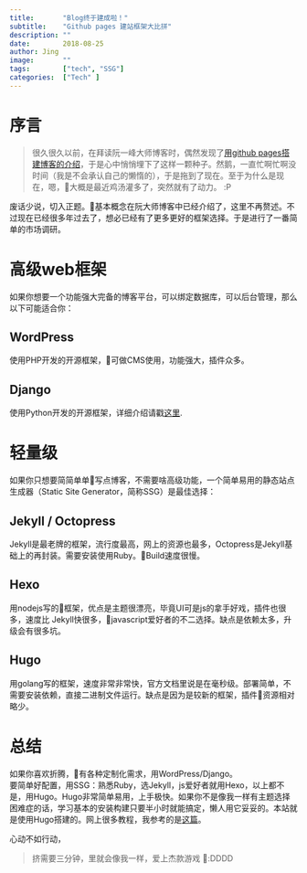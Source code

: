 ```yaml
---
title:       "Blog终于建成啦！"
subtitle:    "Github pages 建站框架大比拼"
description: ""
date:        2018-08-25
author: Jing
image:       ""
tags:        ["tech", "SSG"]
categories:  ["Tech" ]
---
```

# 序言

> 很久很久以前，在拜读阮一峰大师博客时，偶然发现了[用github pages搭建博客的介绍](http://www.ruanyifeng.com/blog/2012/08/blogging_with_jekyll.html)，于是心中悄悄埋下了这样一颗种子。然鹅，一直忙啊忙啊没时间（我是不会承认自己的懒惰的），于是拖到了现在。至于为什么是现在，嗯，大概是最近鸡汤灌多了，突然就有了动力。 :P

废话少说，切入正题。基本概念在阮大师博客中已经介绍了，这里不再赘述。不过现在已经很多年过去了，想必已经有了更多更好的框架选择。于是进行了一番简单的市场调研。

# 高级web框架
如果你想要一个功能强大完备的博客平台，可以绑定数据库，可以后台管理，那么以下可能适合你：
## WordPress
使用PHP开发的开源框架，可做CMS使用，功能强大，插件众多。
## Django
使用Python开发的开源框架，详细介绍请戳[这里](https://developer.mozilla.org/zh-CN/docs/learn/Server-side/Django/Introduction).

# 轻量级
如果你只想要简简单单写点博客，不需要啥高级功能，一个简单易用的静态站点生成器（Static Site Generator，简称SSG）是最佳选择：
## Jekyll / Octopress
Jekyll是最老牌的框架，流行度最高，网上的资源也最多，Octopress是Jekyll基础上的再封装。需要安装使用Ruby。Build速度很慢。
## Hexo
用nodejs写的框架，优点是主题很漂亮，毕竟UI可是js的拿手好戏，插件也很多，速度比 Jekyll快很多，javascript爱好者的不二选择。缺点是依赖太多，升级会有很多坑。
## Hugo
用golang写的框架，速度非常非常快，官方文档里说是在毫秒级。部署简单，不需要安装依赖，直接二进制文件运行。缺点是因为是较新的框架，插件资源相对略少。

# 总结
如果你喜欢折腾，有各种定制化需求，用WordPress/Django。<br>
要简单好配置，用SSG：熟悉Ruby，选Jekyll，js爱好者就用Hexo，以上都不是，用Hugo。Hugo非常简单易用，上手极快。如果你不是像我一样有主题选择困难症的话，学习基本的安装构建只要半小时就能搞定，懒人用它妥妥的。本站就是使用Hugo搭建的。网上很多教程，我参考的是[这篇](http://nanshu.wang/post/2015-01-31/)。

心动不如行动，

> 挤需要三分钟，里就会像我一样，爱上杰款游戏 :DDDD

